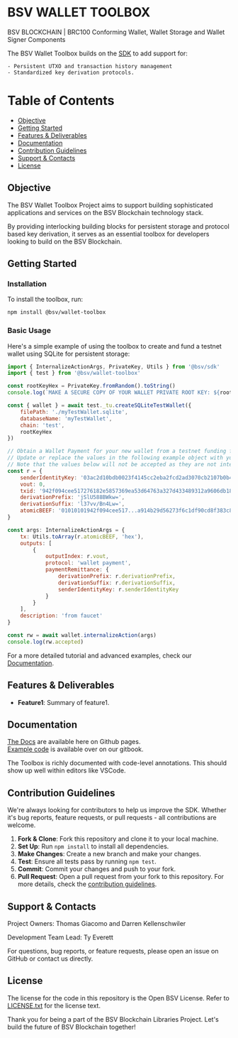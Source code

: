 # BSV WALLET TOOLBOX

BSV BLOCKCHAIN | BRC100 Conforming Wallet, Wallet Storage and Wallet Signer Components

The BSV Wallet Toolbox builds on the [SDK](https://bitcoin-sv.github.io/ts-sdk) to add support for:

    - Persistent UTXO and transaction history management
    - Standardized key derivation protocols.

# Table of Contents

  - [Objective](#objective)
  - [Getting Started](#getting-started)
  - [Features \& Deliverables](#features--deliverables)
  - [Documentation](#documentation)
  - [Contribution Guidelines](#contribution-guidelines)
  - [Support \& Contacts](#support--contacts)
  - [License](#license)

## Objective

The BSV Wallet Toolbox Project aims to support building sophisticated applications and services on the BSV Blockchain technology stack.

By providing interlocking building blocks for persistent storage and protocol based key derivation, it serves as an essential toolbox for developers looking to build on the BSV Blockchain.

## Getting Started

### Installation

To install the toolbox, run:

```bash
npm install @bsv/wallet-toolbox
```

### Basic Usage

Here's a simple example of using the toolbox to create and fund a testnet wallet using SQLite for persistent storage:

```javascript
import { InternalizeActionArgs, PrivateKey, Utils } from '@bsv/sdk'
import { test } from '@bsv/wallet-toolbox'

const rootKeyHex = PrivateKey.fromRandom().toString()
console.log(`MAKE A SECURE COPY OF YOUR WALLET PRIVATE ROOT KEY: ${rootKeyHex}`)

const { wallet } = await test._tu.createSQLiteTestWallet({
    filePath: './myTestWallet.sqlite',
    databaseName: 'myTestWallet',
    chain: 'test',
    rootKeyHex
})

// Obtain a Wallet Payment for your new wallet from a testnet funding faucet.
// Update or replace the values in the following example object with your actual funding payment.
// Note that the values below will not be accepted as they are not intended for your new wallet.
const r = {
    senderIdentityKey: '03ac2d10bdb0023f4145cc2eba2fcd2ad3070cb2107b0b48170c46a9440e4cc3fe',
    vout: 0,
    txid: '942f094cee517276182e5857369ea53d64763a327d433489312a9606db188dfb',
    derivationPrefix: 'jSlU588BWkw=',
    derivationSuffix: 'l37vv/Bn4Lw=',
    atomicBEEF: '01010101942f094cee517...a914b29d56273f6c1df90cd8f383c8117680f2bdd05188ac00000000'
}

const args: InternalizeActionArgs = {
    tx: Utils.toArray(r.atomicBEEF, 'hex'),
    outputs: [
        {
            outputIndex: r.vout,
            protocol: 'wallet payment',
            paymentRemittance: {
                derivationPrefix: r.derivationPrefix,
                derivationSuffix: r.derivationSuffix,
                senderIdentityKey: r.senderIdentityKey
            }
        }
    ],
    description: 'from faucet'
}

const rw = await wallet.internalizeAction(args)
console.log(rw.accepted)
```

For a more detailed tutorial and advanced examples, check our [Documentation](#documentation).

## Features & Deliverables

- **Feature1**: Summary of feature1.

## Documentation

[The Docs](https://bitcoin-sv.github.io/wallet-storage) are available here on Github pages.  
[Example code](https://docs.bsvblockchain.org/guides/sdks/ts/examples) is available over on our gitbook.  

The Toolbox is richly documented with code-level annotations. This should show up well within editors like VSCode.  

## Contribution Guidelines

We're always looking for contributors to help us improve the SDK. Whether it's bug reports, feature requests, or pull requests - all contributions are welcome.

1. **Fork & Clone**: Fork this repository and clone it to your local machine.
2. **Set Up**: Run `npm install` to install all dependencies.
3. **Make Changes**: Create a new branch and make your changes.
4. **Test**: Ensure all tests pass by running `npm test`.
5. **Commit**: Commit your changes and push to your fork.
6. **Pull Request**: Open a pull request from your fork to this repository.
For more details, check the [contribution guidelines](./CONTRIBUTING.md).

## Support & Contacts

Project Owners: Thomas Giacomo and Darren Kellenschwiler

Development Team Lead: Ty Everett

For questions, bug reports, or feature requests, please open an issue on GitHub or contact us directly.

## License

The license for the code in this repository is the Open BSV License. Refer to [LICENSE.txt](./LICENSE.txt) for the license text.

Thank you for being a part of the BSV Blockchain Libraries Project. Let's build the future of BSV Blockchain together!

